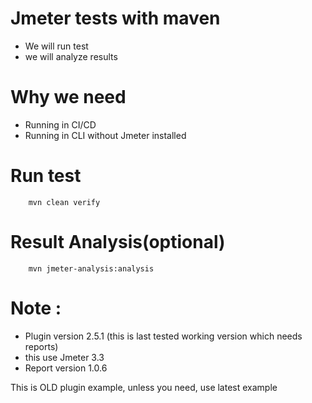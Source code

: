 # Jmeter tests with maven
- We will run test 
- we will analyze results
# Why we need
- Running in CI/CD
- Running in CLI without Jmeter installed

# Run test 

        mvn clean verify 
        
# Result Analysis(optional)

        mvn jmeter-analysis:analysis
# Note : 
- Plugin version 2.5.1 (this is last tested working version which needs reports)
- this use Jmeter 3.3
- Report version 1.0.6

This is OLD plugin example, unless you  need, use latest example